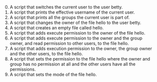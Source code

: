0. A script that switches the current user to the user betty.
1. A script that prints the effective username of the current user.
2. A script that prints all the groups the current user is part of.
3. A script that changes the owner of the file hello to the user betty.
4. A script that creates an empty file called hello.
5. A script that adds execute permission to the owner of the file hello.
6. A script that adds execute permission to the owner and the group owner, and read permission to other users, to the file hello.
7. A script that adds execution permission to the owner, the group owner and the other users, to the file hello.
8. A script that sets the permission to the file hello where the owner and group has no permission at all and the other users have all the permissions.
9. A script that sets the mode of the file hello.
